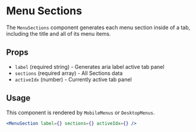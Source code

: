 # Menu Sections

The `MenuSections` component generates each menu section inside of a tab,
including the title and all of its menu items.

## Props

- `label` (required string) - Generates aria label active tab panel
- `sections` (required array) - All Sections data
- `activeIdx` (number) - Currently active tab panel


## Usage

This component is rendered by `MobileMenus` or `DesktopMenus`.

```jsx
<MenuSection label={} sections={} activeIdx={} />
```
